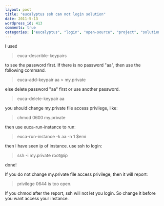 ```yaml
---
layout: post
title: "eucalyptus ssh can not login solution"
date: 2011-5-13
wordpress_id: 413
comments: true
categories: ["eucalyptus", "login", "open-source", "project", "solution", "ssh"]
---
```

<meta name="_edit_last" content="1" />
<meta name="_su_rich_snippet_type" content="none" />
<meta name="views" content="274" />
I used
<blockquote>euca-describle-keypairs</blockquote>
to see the password first. If there is no password "aa",
then use the following command.
<blockquote>euca-add-keypair aa > my.private</blockquote>
else delete password "aa" first or use another password.
<blockquote>euca-delete-keypair aa</blockquote>
you should change my.private file access privilege, like:
<blockquote>chmod 0600 my.private</blockquote>
then use euca-run-instance to run:
<blockquote>euca-run-instance -k aa -n 1 $emi</blockquote>
then I have seen ip of instance.
use ssh to login:
<blockquote>ssh -i my.private root@ip</blockquote>
done!

If you do not change my.private file access privilege, then it will report:
<blockquote>privilege 0644 is too open.</blockquote>
If you chmod after the report, ssh will not let you login. So change it before you want access your instance.
